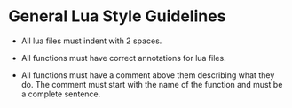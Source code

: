 # General Lua Style Guidelines

* All lua files must indent with 2 spaces.

* All functions must have correct annotations for lua files.

* All functions must have a comment above them describing what they do. The comment must start with the name of the function and must be a complete sentence.